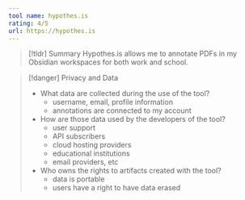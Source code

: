 ```yaml
---
tool name: hypothes.is
rating: 4/5
url: https://hypothes.is
---
```



> [!tldr] Summary
> Hypothes.is allows me to annotate PDFs in my Obsidian workspaces for both work and school.


> [!danger] Privacy and Data
> - What data are collected during the use of the tool?
> 	- username, email, profile information
> 	- annotations are connected to my account
> - How are those data used by the developers of the tool?
> 	- user support
> 	- API subscribers
> 	- cloud hosting providers
> 	- educational institutions
> 	- email providers, etc
> - Who owns the rights to artifacts created with the tool?
> 	- data is portable
> 	- users have a right to have data erased

